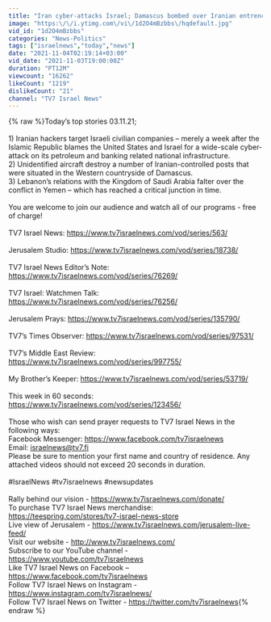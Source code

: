 ```yaml
---
title: "Iran cyber-attacks Israel; Damascus bombed over Iranian entrenchment - TV7 Israel News 03.11.21"
image: "https:\/\/i.ytimg.com\/vi\/1d2O4mBzbbs\/hqdefault.jpg"
vid_id: "1d2O4mBzbbs"
categories: "News-Politics"
tags: ["israelnews","today","news"]
date: "2021-11-04T02:19:14+03:00"
vid_date: "2021-11-03T19:00:00Z"
duration: "PT12M"
viewcount: "16262"
likeCount: "1219"
dislikeCount: "21"
channel: "TV7 Israel News"
---
```

{% raw %}Today’s top stories 03.11.21;<br /><br />1) Iranian hackers target Israeli civilian companies – merely a week after the Islamic Republic blames the United States and Israel for a wide-scale cyber-attack on its petroleum and banking related national infrastructure.<br />2) Unidentified aircraft destroy a number of Iranian-controlled posts that were situated in the Western countryside of Damascus.<br />3) Lebanon’s relations with the Kingdom of Saudi Arabia falter over the conflict in Yemen – which has reached a critical junction in time.<br /><br />You are welcome to join our audience and watch all of our programs - free of charge! <br /><br />TV7 Israel News: <a rel="nofollow" target="blank" href="https://www.tv7israelnews.com/vod/series/563/">https://www.tv7israelnews.com/vod/series/563/</a><br /><br />Jerusalem Studio: <a rel="nofollow" target="blank" href="https://www.tv7israelnews.com/vod/series/18738/">https://www.tv7israelnews.com/vod/series/18738/</a> <br /><br />TV7 Israel News Editor’s Note: <a rel="nofollow" target="blank" href="https://www.tv7israelnews.com/vod/series/76269/">https://www.tv7israelnews.com/vod/series/76269/</a><br /><br />TV7 Israel: Watchmen Talk: <a rel="nofollow" target="blank" href="https://www.tv7israelnews.com/vod/series/76256/">https://www.tv7israelnews.com/vod/series/76256/</a><br /><br />Jerusalem Prays: <a rel="nofollow" target="blank" href="https://www.tv7israelnews.com/vod/series/135790/">https://www.tv7israelnews.com/vod/series/135790/</a><br /><br />TV7’s Times Observer: <a rel="nofollow" target="blank" href="https://www.tv7israelnews.com/vod/series/97531/">https://www.tv7israelnews.com/vod/series/97531/</a><br /><br />TV7’s Middle East Review: <a rel="nofollow" target="blank" href="https://www.tv7israelnews.com/vod/series/997755/">https://www.tv7israelnews.com/vod/series/997755/</a><br /><br />My Brother’s Keeper: <a rel="nofollow" target="blank" href="https://www.tv7israelnews.com/vod/series/53719/">https://www.tv7israelnews.com/vod/series/53719/</a><br /><br />This week in 60 seconds: <a rel="nofollow" target="blank" href="https://www.tv7israelnews.com/vod/series/123456/">https://www.tv7israelnews.com/vod/series/123456/</a><br /><br />Those who wish can send prayer requests to TV7 Israel News in the following ways: <br />Facebook Messenger: <a rel="nofollow" target="blank" href="https://www.facebook.com/tv7israelnews">https://www.facebook.com/tv7israelnews</a> <br />Email: israelnews@tv7.fi <br />Please be sure to mention your first name and country of residence. Any attached videos should not exceed 20 seconds in duration.<br /><br />#IsraelNews #tv7israelnews #newsupdates<br /><br />Rally behind our vision - <a rel="nofollow" target="blank" href="https://www.tv7israelnews.com/donate/">https://www.tv7israelnews.com/donate/</a><br />To purchase TV7 Israel News merchandise:  <a rel="nofollow" target="blank" href="https://teespring.com/stores/tv7-israel-news-store">https://teespring.com/stores/tv7-israel-news-store</a> <br />Live view of Jerusalem - <a rel="nofollow" target="blank" href="https://www.tv7israelnews.com/jerusalem-live-feed/">https://www.tv7israelnews.com/jerusalem-live-feed/</a><br />Visit our website - <a rel="nofollow" target="blank" href="http://www.tv7israelnews.com/">http://www.tv7israelnews.com/</a><br />Subscribe to our YouTube channel - <a rel="nofollow" target="blank" href="https://www.youtube.com/tv7israelnews">https://www.youtube.com/tv7israelnews</a><br />Like TV7 Israel News on Facebook – <a rel="nofollow" target="blank" href="https://www.facebook.com/tv7israelnews">https://www.facebook.com/tv7israelnews</a><br />Follow TV7 Israel News on Instagram - <a rel="nofollow" target="blank" href="https://www.instagram.com/tv7israelnews/">https://www.instagram.com/tv7israelnews/</a><br />Follow TV7 Israel News on Twitter - <a rel="nofollow" target="blank" href="https://twitter.com/tv7israelnews">https://twitter.com/tv7israelnews</a>{% endraw %}
